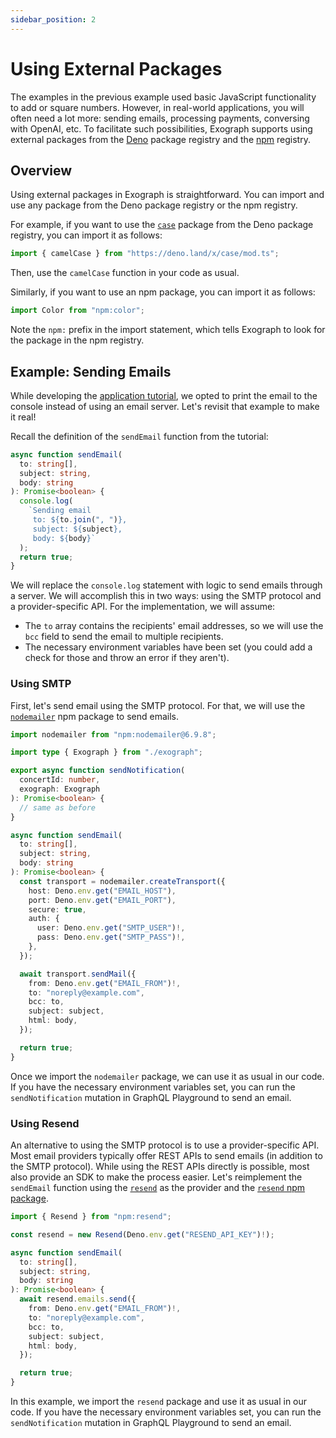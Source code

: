 ```yaml
---
sidebar_position: 2
---
```


# Using External Packages

The examples in the previous example used basic JavaScript functionality to add or square numbers. However, in real-world applications, you will often need a lot more: sending emails, processing payments, conversing with OpenAI, etc. To facilitate such possibilities, Exograph supports using external packages from the [Deno](https://deno.land/x) package registry and the [npm](https://www.npmjs.com) registry.

## Overview

Using external packages in Exograph is straightforward. You can import and use any package from the Deno package registry or the npm registry.

For example, if you want to use the [`case`](https://deno.land/x/case) package from the Deno package registry, you can import it as follows:

```typescript
import { camelCase } from "https://deno.land/x/case/mod.ts";
```

Then, use the `camelCase` function in your code as usual.

Similarly, if you want to use an npm package, you can import it as follows:

```typescript
import Color from "npm:color";
```

Note the `npm:` prefix in the import statement, which tells Exograph to look for the package in the npm registry.

## Example: Sending Emails

While developing the [application tutorial](../application-tutorial/modules.md), we opted to print the email to the console instead of using an email server. Let's revisit that example to make it real!

Recall the definition of the `sendEmail` function from the tutorial:

```typescript
async function sendEmail(
  to: string[],
  subject: string,
  body: string
): Promise<boolean> {
  console.log(
    `Sending email
     to: ${to.join(", ")},
     subject: ${subject},
     body: ${body}`
  );
  return true;
}
```

We will replace the `console.log` statement with logic to send emails through a server. We will accomplish this in two ways: using the SMTP protocol and a provider-specific API. For the implementation, we will assume:

- The `to` array contains the recipients' email addresses, so we will use the `bcc` field to send the email to multiple recipients.
- The necessary environment variables have been set (you could add a check for those and throw an error if they aren't).

### Using SMTP

First, let's send email using the SMTP protocol. For that, we will use the [`nodemailer`](https://nodemailer.com/) npm package to send emails.

```typescript
import nodemailer from "npm:nodemailer@6.9.8";

import type { Exograph } from "./exograph";

export async function sendNotification(
  concertId: number,
  exograph: Exograph
): Promise<boolean> {
  // same as before
}

async function sendEmail(
  to: string[],
  subject: string,
  body: string
): Promise<boolean> {
  const transport = nodemailer.createTransport({
    host: Deno.env.get("EMAIL_HOST"),
    port: Deno.env.get("EMAIL_PORT"),
    secure: true,
    auth: {
      user: Deno.env.get("SMTP_USER")!,
      pass: Deno.env.get("SMTP_PASS")!,
    },
  });

  await transport.sendMail({
    from: Deno.env.get("EMAIL_FROM")!,
    to: "noreply@example.com",
    bcc: to,
    subject: subject,
    html: body,
  });

  return true;
}
```

Once we import the `nodemailer` package, we can use it as usual in our code. If you have the necessary environment variables set, you can run the `sendNotification` mutation in GraphQL Playground to send an email.

### Using Resend

An alternative to using the SMTP protocol is to use a provider-specific API. Most email providers typically offer REST APIs to send emails (in addition to the SMTP protocol). While using the REST APIs directly is possible, most also provide an SDK to make the process easier. Let's reimplement the `sendEmail` function using the [`resend`](https://resend.com/) as the provider and the [`resend` npm package](https://www.npmjs.com/package/resend).

```typescript
import { Resend } from "npm:resend";

const resend = new Resend(Deno.env.get("RESEND_API_KEY")!);

async function sendEmail(
  to: string[],
  subject: string,
  body: string
): Promise<boolean> {
  await resend.emails.send({
    from: Deno.env.get("EMAIL_FROM")!,
    to: "noreply@example.com",
    bcc: to,
    subject: subject,
    html: body,
  });

  return true;
}
```

In this example, we import the `resend` package and use it as usual in our code. If you have the necessary environment variables set, you can run the `sendNotification` mutation in GraphQL Playground to send an email.
